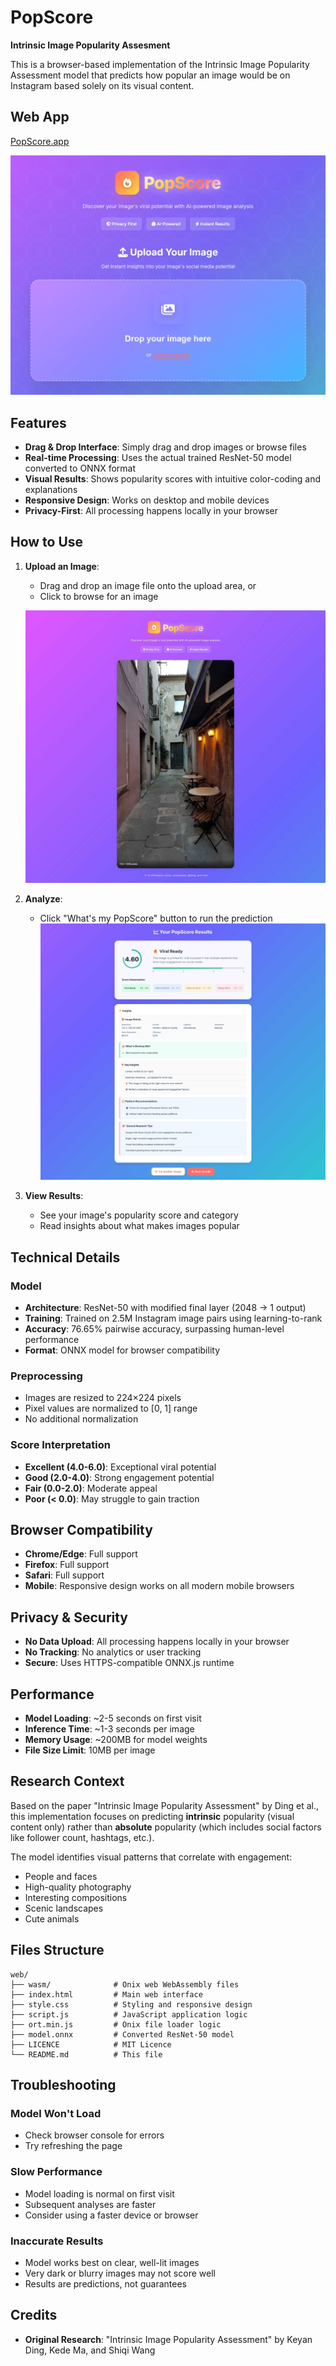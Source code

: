 # PopScore
**Intrinsic Image Popularity Assesment**

This is a browser-based implementation of the Intrinsic Image Popularity Assessment model that predicts how popular an image would be on Instagram based solely on its visual content.

## Web App

[PopScore.app](https://popscore.app)

![Page](demo.png)


## Features

- **Drag & Drop Interface**: Simply drag and drop images or browse files
- **Real-time Processing**: Uses the actual trained ResNet-50 model converted to ONNX format
- **Visual Results**: Shows popularity scores with intuitive color-coding and explanations
- **Responsive Design**: Works on desktop and mobile devices
- **Privacy-First**: All processing happens locally in your browser

## How to Use

1. **Upload an Image**:
   - Drag and drop an image file onto the upload area, or
   - Click to browse for an image

   ![Example Image](demo1.jpg)

2. **Analyze**:
   - Click "What's my PopScore" button to run the prediction
   ![Example Result](demo2.jpg)

3. **View Results**:
   - See your image's popularity score and category
   - Read insights about what makes images popular

## Technical Details

### Model
- **Architecture**: ResNet-50 with modified final layer (2048 → 1 output)
- **Training**: Trained on 2.5M Instagram image pairs using learning-to-rank
- **Accuracy**: 76.65% pairwise accuracy, surpassing human-level performance
- **Format**: ONNX model for browser compatibility

### Preprocessing
- Images are resized to 224×224 pixels
- Pixel values are normalized to [0, 1] range
- No additional normalization

### Score Interpretation
- **Excellent (4.0-6.0)**: Exceptional viral potential
- **Good (2.0-4.0)**: Strong engagement potential  
- **Fair (0.0-2.0)**: Moderate appeal
- **Poor (< 0.0)**: May struggle to gain traction

## Browser Compatibility

- **Chrome/Edge**: Full support
- **Firefox**: Full support
- **Safari**: Full support
- **Mobile**: Responsive design works on all modern mobile browsers

## Privacy & Security

- **No Data Upload**: All processing happens locally in your browser
- **No Tracking**: No analytics or user tracking
- **Secure**: Uses HTTPS-compatible ONNX.js runtime

## Performance

- **Model Loading**: ~2-5 seconds on first visit
- **Inference Time**: ~1-3 seconds per image
- **Memory Usage**: ~200MB for model weights
- **File Size Limit**: 10MB per image

## Research Context

Based on the paper "Intrinsic Image Popularity Assessment" by Ding et al., this implementation focuses on predicting **intrinsic** popularity (visual content only) rather than **absolute** popularity (which includes social factors like follower count, hashtags, etc.).

The model identifies visual patterns that correlate with engagement:
- People and faces
- High-quality photography
- Interesting compositions
- Scenic landscapes
- Cute animals

## Files Structure

```
web/
├── wasm/              # Onix web WebAssembly files
├── index.html         # Main web interface
├── style.css          # Styling and responsive design
├── script.js          # JavaScript application logic
├── ort.min.js         # Onix file loader logic
├── model.onnx         # Converted ResNet-50 model
├── LICENCE            # MIT Licence
└── README.md          # This file
```

## Troubleshooting

### Model Won't Load
- Check browser console for errors
- Try refreshing the page

### Slow Performance
- Model loading is normal on first visit
- Subsequent analyses are faster
- Consider using a faster device or browser

### Inaccurate Results
- Model works best on clear, well-lit images
- Very dark or blurry images may not score well
- Results are predictions, not guarantees


## Credits
- **Original Research**: "Intrinsic Image Popularity Assessment" by Keyan Ding, Kede Ma, and Shiqi Wang